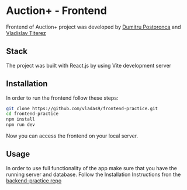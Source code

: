 # Auction+ - Frontend

Frontend of Auction+ project was developed by [Dumitru Postoronca](https://github.com/DdimaPos) and [Vladislav Titerez](https://github.com/vvtttvv)

## Stack 

The project was built with React.js by using Vite development server

## Installation

In order to run the frontend follow these steps:

```bash
git clone https://github.com/vladas9/frontend-practice.git
cd frontend-practice
npm install
npm run dev
```

Now you can access the frontend on your local server.

## Usage

In order to use full functionality of the app make sure that you have the running server
and database. Follow the Installation Instructions fron the [backend-practice repo](https://github.com/vladas9/backend-practice)

